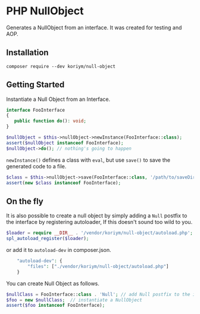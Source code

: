 # PHP NullObject

Generates a NullObject from an interface.
It was created for testing and AOP.


## Installation

    composer require --dev koriym/null-object

## Getting Started

Instantiate a Null Object from an Interface.

```php
interface FooInterface
{
   public function do(): void;
}
```
```php
$nullObject = $this->nullObject->newInstance(FooInterface::class);
assert($nullObject instanceof FooInterface);
$nullObject->do(); // nothing's going to happen

```

`newInstance()` defines a class with `eval`, but use `save()` to save the generated code to a file.

```php
$class = $this->nullObject->save(FooInterface::class, '/path/to/saveDirectory');
assert(new $class instanceof FooInterface);

```
## On the fly

It is also possible to create a null object by simply adding a `Null` postfix to the interface by registering autoloader, If this doesn't sound too wild to you.

```php
$loader = require __DIR__ . '/vendor/koriym/null-object/autoload.php';
spl_autoload_register($loader);
```

or add it to `autoload-dev` in composer.json.

```php
    "autoload-dev": {
        "files": ["./vendor/koriym/null-object/autoload.php"]
    }
```

You can create Null Object as follows.

```php
$nullClass = FooInterface::class . 'Null'; // add Null postfix to the interface
$foo = new $nullClass;  // instantiate a NullObject
assert($foo instanceof FooInterface);
```
